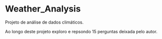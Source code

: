 # Weather_Analysis
Projeto de análise de dados climáticos.

Ao longo deste projeto exploro e repsondo 15 perguntas deixada pelo autor.

